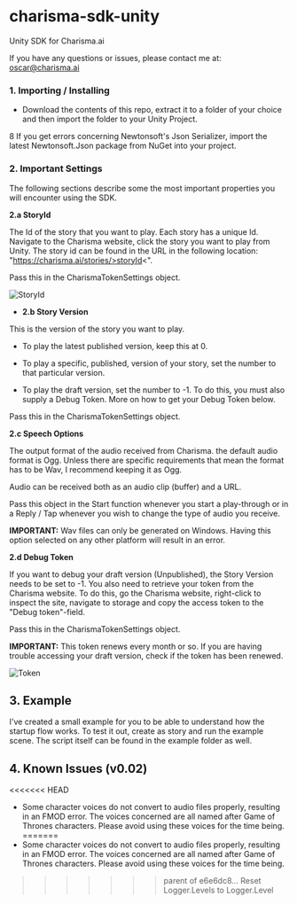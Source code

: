 # charisma-sdk-unity
Unity SDK for Charisma.ai

If you have any questions or issues, please contact me at: oscar@charisma.ai

### 1. Importing / Installing

* Download the contents of this repo, extract it to a folder of your choice and then import the folder to your Unity Project. 

8 If you get errors concerning Newtonsoft's Json Serializer, import the latest Newtonsoft.Json package from NuGet into your project.

### 2. Important Settings 

The following sections describe some the most important properties you will encounter using the SDK.

  **2.a StoryId**
  
  The Id of the story that you want to play. Each story has a unique Id. Navigate to the Charisma website, click the story you want to play from Unity. The story id can be found in the URL in the following location: 
  "https://charisma.ai/stories/>storyId<". 
  
  Pass this in the CharismaTokenSettings object.
  
  ![StoryId](https://i.ibb.co/sPqS9n2/StoryId.png)
  
  * **2.b Story Version**
  
  This is the version of the story you want to play. 
  
  * To play the latest published version, keep this at 0. 
  
  * To play a specific, published, version of your story, set the number to that particular version. 
  
  * To play the draft version, set the number to -1. To do this, you must also supply a Debug Token. More on how to get your Debug Token below. 
  
   Pass this in the CharismaTokenSettings object.
  
  **2.c Speech Options**
  
  The output format of the audio received from Charisma. the default audio format is Ogg. 
  Unless there are specific requirements that mean the format has to be Wav, I recommend keeping it as Ogg. 
  
  Audio can be received both as an audio clip (buffer) and a URL.
  
  Pass this object in the Start function whenever you start a play-through or in a Reply / Tap whenever you wish to change the type of audio you receive.
  
  **IMPORTANT:** Wav files can only be generated on Windows. Having this option selected on any other platform will result in an error.
  
  **2.d Debug Token**
  
  If you want to debug your draft version (Unpublished), the Story Version needs to be set to -1. 
  You also need to retrieve your token from the Charisma website. To do this, go the Charisma website, right-click to inspect the site,
  navigate to storage and copy the access token to the "Debug token"-field.
  
   Pass this in the CharismaTokenSettings object.
  
  **IMPORTANT:** This token renews every month or so. If you are having trouble accessing your draft version, check if the token has been renewed.
  
  ![Token](https://i.ibb.co/hfJk0H7/Token.png)
  
## 3. Example

I've created a small example for you to be able to understand how the startup flow works. To test it out, create as story and run the example scene. 
The script itself can be found in the example folder as well.

## 4. Known Issues (v0.02)

<<<<<<< HEAD
* Some character voices do not convert to audio files properly, resulting in an FMOD error. The voices concerned are all named after Game of Thrones characters. Please avoid using these voices for the time being. 
=======
* Some character voices do not convert to audio files properly, resulting in an FMOD error. The voices concerned are all named after Game of Thrones characters. Please avoid using these voices for the time being. 


>>>>>>> parent of e6e6dc8... Reset Logger.Levels to Logger.Level
